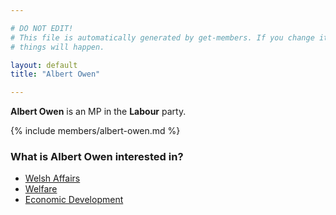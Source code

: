 ```yaml
---

# DO NOT EDIT!
# This file is automatically generated by get-members. If you change it, bad
# things will happen.

layout: default
title: "Albert Owen"

---
```


**Albert Owen** is an MP in the **Labour** party.

{% include members/albert-owen.md %}

### What is Albert Owen interested in?


* [Welsh Affairs](/interests/welsh-affairs.html)
* [Welfare](/interests/welfare.html)
* [Economic Development](/interests/economic-development.html)
